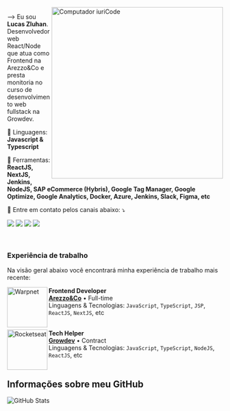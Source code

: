 <img src="https://raw.githubusercontent.com/MicaelliMedeiros/micaellimedeiros/master/image/computer-illustration.png" min-width="400px" max-width="400px" width="400px" align="right" alt="Computador iuriCode">

<p align="left"> 
  --> Eu sou <b>Lucas Zluhan</b>.<br>
  Desenvolvedor web React/Node que atua como Frontend na Arezzo&Co e presta monitoria no curso de desenvolvimento web fullstack na Growdev.
</p>

<p align="left">
  🦄 Linguagens: <strong>Javascript & Typescript</strong>
</p>

<p align="left">
  💼 Ferramentas: <strong>ReactJS, NextJS, Jenkins, NodeJS, SAP eCommerce (Hybris), Google Tag Manager, Google Optimize, Google Analytics, Docker, Azure, Jenkins, Slack, Figma, etc</strong>
</p>

<p align="left">
  💌 Entre em contato pelos canais abaixo: ⤵️
</p>

<p align="left">
  <a href="mailto:lszluhan93@gmail.com" alt="Gmail" target="_blank">
  <img src="https://img.shields.io/badge/-Gmail-FF0000?style=flat-square&labelColor=FF0000&logo=gmail&logoColor=white&link=mailto:lszluhan93@gmail.com" /></a>

  <a href="https://www.linkedin.com/in/lszluhan/" alt="Linkedin" target="_blank">
  <img src="https://img.shields.io/badge/-Linkedin-0e76a8?style=flat-square&logo=Linkedin&logoColor=white&link=https://www.linkedin.com/in/lszluhan/" /></a>

  <a href="https://wa.me/5551998716255" alt="WhatsApp" target="_blank">
  <img src="https://img.shields.io/badge/-WhatsApp-25d366?style=flat-square&labelColor=25d366&logo=whatsapp&logoColor=white&link=https://wa.me/5551998716255"/></a>

  <a href="https://www.instagram.com/lszluhan" alt="Instagram" target="_blank">
  <img src="https://img.shields.io/badge/-Instagram-DF0174?style=flatsquare&labelColor=DF0174&logo=instagram&logoColor=white&link=https://www.instagram.com/lszluhan"/></a>
</p>  
<br/>

### Experiência de trabalho
Na visão geral abaixo você encontrará minha experiência de trabalho mais recente:

[<img align="left" height="94px" width="94px" alt="Warpnet" src="https://cdn.discordapp.com/attachments/880987131160444968/1006710980857827328/download.png"/>](https://ri.arezzoco.com.br/en/)

**Frontend Developer** \
[**Arezzo&Co**](https://ri.arezzoco.com.br/en/) • Full-time \
Linguagens & Tecnologias: `JavaScript`, `TypeScript`, `JSP`, `ReactJS`, `NextJS`, etc\
<br/>

[<img align="left" height="94px" width="94px" alt="Rocketseat" src="https://cdn.discordapp.com/attachments/880987131160444968/1006711704983457872/download_2.png"/>](https://www.growdev.com.br/)

**Tech Helper** \
[**Growdev**](https://www.growdev.com.br/) • Contract \
Linguagens & Tecnologias: `JavaScript`, `TypeScript`, `NodeJS`, `ReactJS`, etc\
<br/>

## Informações sobre meu GitHub
![GitHub Stats](https://github-readme-stats.vercel.app/api?username=lucaszluhan&show_icons=true)
